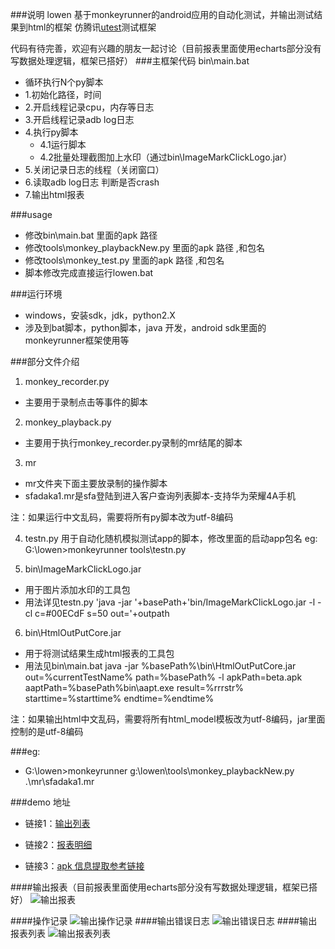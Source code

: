 ###说明
lowen 基于monkeyrunner的android应用的自动化测试，并输出测试结果到html的框架
仿腾讯[utest](http://auto.utest.qq.com/)测试框架

代码有待完善，欢迎有兴趣的朋友一起讨论（目前报表里面使用echarts部分没有写数据处理逻辑，框架已搭好）
###主框架代码
bin\main.bat
- 循环执行N个py脚本
- 1.初始化路径，时间
- 2.开启线程记录cpu，内存等日志
- 3.开启线程记录adb log日志
- 4.执行py脚本
	- 4.1运行脚本
	- 4.2批量处理截图加上水印（通过bin\ImageMarkClickLogo.jar）
- 5.关闭记录日志的线程（关闭窗口）
- 6.读取adb log日志 判断是否crash
- 7.输出html报表
		
###usage

- 修改bin\main.bat 里面的apk 路径 
- 修改tools\monkey_playbackNew.py 里面的apk 路径 ,和包名
- 修改tools\monkey_test.py 里面的apk 路径 ,和包名
- 脚本修改完成直接运行lowen.bat
	
###运行环境
- windows，安装sdk，jdk，python2.X
- 涉及到bat脚本，python脚本，java 开发，android sdk里面的monkeyrunner框架使用等

###部分文件介绍
1. monkey_recorder.py
  -  主要用于录制点击等事件的脚本

2. monkey_playback.py
  -  主要用于执行monkey_recorder.py录制的mr结尾的脚本

3. mr
  -  mr文件夹下面主要放录制的操作脚本
  -  sfadaka1.mr是sfa登陆到进入客户查询列表脚本-支持华为荣耀4A手机

注：如果运行中文乱码，需要将所有py脚本改为utf-8编码

4. testn.py 用于自动化随机模拟测试app的脚本，修改里面的启动app包名
	eg:
	G:\lowen>monkeyrunner tools\testn.py


5. bin\ImageMarkClickLogo.jar
  -  用于图片添加水印的工具包
  -  用法详见testn.py
	'java -jar '+basePath+'bin/ImageMarkClickLogo.jar -l -cl c=#00ECdF s=50 out='+outpath

6. bin\HtmlOutPutCore.jar  
  -  用于将测试结果生成html报表的工具包
  -  用法见bin\main.bat
	java -jar %basePath%\bin\HtmlOutPutCore.jar   out=%currentTestName% path=%basePath% -l apkPath=beta.apk aaptPath=%basePath%bin\aapt.exe result=%rrrstr% starttime=%starttime% endtime=%endtime%

注：如果输出html中文乱码，需要将所有html_model模板改为utf-8编码，jar里面控制的是utf-8编码

###eg:
  -  G:\lowen>monkeyrunner g:\lowen\tools\monkey_playbackNew.py .\mr\sfadaka1.mr



###demo 地址

- 链接1：[输出列表](http://jixieshi999.github.io/lowen/out/ )

- 链接2：[报表明细](http://jixieshi999.github.io/lowen/out/20160112_162509_SFA/sh.htm)
	
- 链接3：[apk 信息提取参考链接](http://energykey.iteye.com/blog/1856173)

####输出报表（目前报表里面使用echarts部分没有写数据处理逻辑，框架已搭好）
![输出报表](http://jixieshi999.github.io/lowen/detail.jpg )

####操作记录
![输出操作记录](http://jixieshi999.github.io/lowen/pic.jpg )
####输出错误日志
![输出错误日志](http://jixieshi999.github.io/lowen/log.jpg )
####输出报表列表
![输出报表列表](http://jixieshi999.github.io/lowen/list.jpg )
